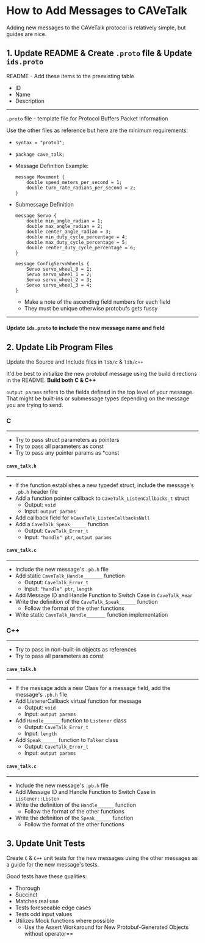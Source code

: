 # How to Add Messages to CAVeTalk

Adding new messages to the CAVeTalk protocol is relatively simple, but guides are nice.

## 1. Update README & Create `.proto` file & Update `ids.proto`

README - Add these items to the preexisting table
- ID
- Name
- Description

---

`.proto` file - template file for Protocol Buffers Packet Information

Use the other files as reference but here are the minimum requirements:
- `syntax = "proto3";`
- `package cave_talk;`
- Message Definition Example:
    ```
    message Movement {
        double speed_meters_per_second = 1;
        double turn_rate_radians_per_second = 2;
    }
    ```
- Submessage Definition
    ```
    message Servo {
        double min_angle_radian = 1;
        double max_angle_radian = 2;
        double center_angle_radian = 3;
        double min_duty_cycle_percentage = 4;
        double max_duty_cycle_percentage = 5;
        double center_duty_cycle_percentage = 6;
    }

    message ConfigServoWheels {
        Servo servo_wheel_0 = 1;
        Servo servo_wheel_1 = 2;
        Servo servo_wheel_2 = 3;
        Servo servo_wheel_3 = 4;
    }
    ```

    - Make a note of the ascending field numbers for each field
    - They must be unique otherwise protobufs gets fussy
---

#### Update `ids.proto` to include the new message name and field
## 2. Update Lib Program Files

Update the Source and Include files in `lib/c` & `lib/c++`

It'd be best to initialize the new protobuf message using the build directions in the README. **Build both C & C++**

`output params` refers to the fields defined in the top level of your message. That might be built-ins or submessage types depending on the message you are trying to send.

### C
---
- Try to pass struct parameters as pointers
- Try to pass all parameters as const
- Try to pass any pointer params as *const


#### `cave_talk.h`
---

- If the function establishes a new typedef struct, include the message's `.pb.h` header file 
- Add a function pointer callback to `CaveTalk_ListenCallbacks_t` struct
    - Output: `void`
    - Input: `output params`
- Add callback field for `kCaveTalk_ListenCallbacksNull`
- Add a `CaveTalk_Speak______` function
    - Output: `CaveTalk_Error_t`
    - Input: `"handle" ptr`, `output params`

#### `cave_talk.c`
---

- Include the new message's `.pb.h` file
- Add static `CaveTalk_Handle_______` function
    - Output: `CaveTalk_Error_t`
    - Input: `"handle" ptr`, `length`
- Add Message ID and Handle Function to Switch Case in `CaveTalk_Hear`
- Write the definition of the `CaveTalk_Speak______` function
    - Follow the format of the other functions
- Write static `CaveTalk_Handle_______` function implementation


### C++
---
- Try to pass in non-built-in objects as references
- Try to pass all parameters as const

#### `cave_talk.h`
---

- If the message adds a new Class for a message field, add the message's `.pb.h` file
- Add ListenerCallback virtual function for message
    - Output: `void`
    - Input: `output params`
- Add `Handle______` function to `Listener` class
    - Output: `CaveTalk_Error_t`
    - Input: `length`
- Add `Speak______` function to `Talker` class
    - Output: `CaveTalk_Error_t`
    - Input: `output params`


#### `cave_talk.c`
---

- Include the new message's `.pb.h` file
- Add Message ID and Handle Function to Switch Case in `Listener::Listen`
- Write the definition of the `Handle______` function
    - Follow the format of the other functions
- Write the definition of the `Speak______` function
    - Follow the format of the other functions


## 3. Update Unit Tests

Create `C` & `C++` unit tests for the new messages using the other messages as a guide for the new message's tests. 

Good tests have these qualities:
- Thorough
- Succinct
- Matches real use
- Tests foreseeable edge cases
- Tests odd input values
- Utilizes Mock functions where possible
    - Use the Assert Workaround for New Protobuf-Generated Objects without operator==


